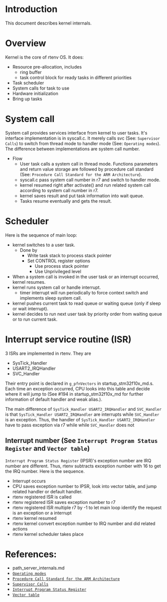 # Introduction
This document describes kernel internals.

# Overview
Kernel is the core of rtenv OS. It does:

* Resource pre-allocation, includes
    * ring buffer
    * task control block for ready tasks in different priorities
* Task scheduler
* System calls for task to use
* Hardware initialization
* Bring up tasks

# System call
System call provides services interface from kernel to user tasks. It's interface implementation is in syscall.c. It merely calls svc (See: `Supervisor Calls`) to switch from thread mode to handler mode (See: `Operating modes`). The difference between implementations are system call number.

* Flow
    * User task calls a system call in thread mode. Functions parameters and return value storage are followed by procedure call standard (See: `Procedure Call Standard for the ARM Architecture`).
    * syscall.c pass system call number in r7 and switch to handler mode.
    * kernel resumed right after activate() and run related system call according to system call number in r7.
    * kernel saves result and put task information into wait queue.
    * Tasks resume eventually and gets the result.

# Scheduler
Here is the sequence of main loop:

* kernel switches to a user task.
    * Done by
        * Write task stack to process stack pointer
        * Set CONTROL register options
            * Use process stack pointer
            * Use Unprivileged level
* When a system call is invoked in the user task or an interrupt occurred, kernel resumes.
* kernel runs system call or handle interrupt.
    * timer interrupt will run periodically to force context switch and implements sleep system call.
* kernel pushes current task to read queue or waiting queue (only if sleep or wait interrupt).
* kernel decides to run next user task by priority order from waiting queue or to run current task.

# Interrupt service routine (ISR)
3 ISRs are implemented in rtenv. They are

* SysTick_Handler
* USART2_IRQHandler
* SVC_Handler

Their entry point is declared in `g_pfnVectors` in startup_stm32f10x_md.s. Each time an exception occurred, CPU looks into this table and decide where it will jump to (See #194 in startup_stm32f10x_md for further information of default handler and weak alias.).

The main difference of `SysTick_Handler USART2_IRQHandler` and `SVC_Handler` is that `SysTick_Handler USART2_IRQHandler` are interrupts while `SVC_Handler` is an exception. Thus, the handler of `SysTick_Handler USART2_IRQHandler` have to pass exception via r7 while while `SVC_Handler` does not 

## Interrupt number (See `Interrupt Program Status Register` and `Vector table`)
`Interrupt Program Status Register` (IPSR)'s exception number are IRQ number are different. Thus, rtenv subtracts exception number with 16 to get the IRQ number. Here is the sequence.

* Interrupt occurs
* CPU saves exception number to IPSR, look into vector table, and jump related handler or default handler.
* rtenv registered ISR is called
* rtenv registered ISR saves exception number to r7
* rtenv registered ISR multiple r7 by -1 to let main loop identify the request is an exception or a interrupt
* rtenv kernel resumed
* rtenv kernel convert exception number to IRQ number and did related actions
* rtenv kernel scheduler takes place

# References:
* path_server_internals.md
* [`Operating modes`](http://infocenter.arm.com/help/topic/com.arm.doc.ddi0337e/ch02s01s01.html)
* [`Procedure Call Standard for the ARM Architecture`](http://infocenter.arm.com/help/index.jsp?topic=/com.arm.doc.ihi0042e/index.html)
* [`Supervisor Calls`](http://infocenter.arm.com/help/index.jsp?topic=/com.arm.doc.dai0179b/ar01s02s07.html)
* [`Interrupt Program Status Register`](http://infocenter.arm.com/help/index.jsp?topic=/com.arm.doc.dui0552a/CHDBIBGJ.html)
* [`Vector table`](http://infocenter.arm.com/help/index.jsp?topic=/com.arm.doc.dui0552a/BABIFJFG.html)
